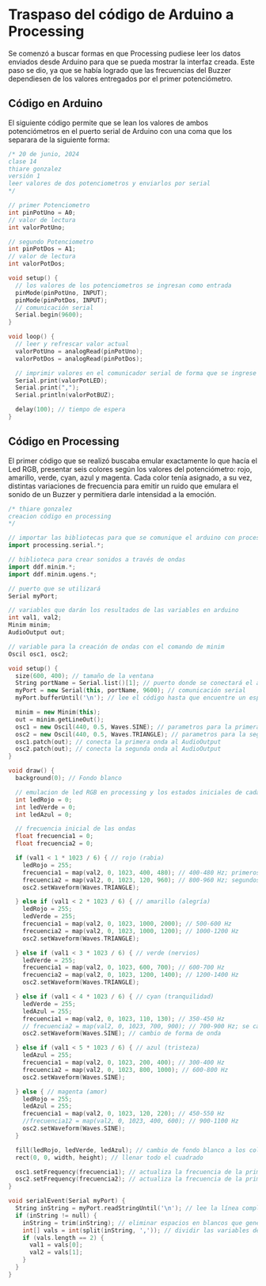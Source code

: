 # Traspaso del código de Arduino a Processing
Se comenzó a buscar formas en que Processing pudiese leer los datos enviados desde Arduino para que se pueda mostrar la interfaz creada.
Este paso se dio, ya que se había logrado que las frecuencias del Buzzer dependiesen de los valores entregados por el primer potenciómetro.

## Código en Arduino
El siguiente código permite que se lean los valores de ambos potenciómetros en el puerto serial de Arduino con una coma que los separara de la siguiente forma:

``` C++
/* 20 de junio, 2024
clase 14
thiare gonzalez
versión 1
leer valores de dos potenciometros y enviarlos por serial
*/

// primer Potenciometro
int pinPotUno = A0;
// valor de lectura
int valorPotUno;

// segundo Potenciometro
int pinPotDos = A1;
// valor de lectura
int valorPotDos;

void setup() {
  // los valores de los potenciometros se ingresan como entrada
  pinMode(pinPotUno, INPUT);
  pinMode(pinPotDos, INPUT);
  // comunicación serial
  Serial.begin(9600);
}

void loop() {
  // leer y refrescar valor actual
  valorPotUno = analogRead(pinPotUno);
  valorPotDos = analogRead(pinPotDos);

  // imprimir valores en el comunicador serial de forma que se ingrese como "uno"
  Serial.print(valorPotLED);
  Serial.print(",");
  Serial.println(valorPotBUZ);

  delay(100); // tiempo de espera
}
```
## Código en Processing
El primer código que se realizó buscaba emular exactamente lo que hacía el Led RGB, presentar seis colores según los valores del potenciómetro: rojo, amarillo, verde, cyan, azul y magenta. Cada color tenía asignado, a su vez, distintas variaciones de frecuencia para emitir un ruido que emulara el sonido de un Buzzer y permitiera darle intensidad a la emoción.

```C++
/* thiare gonzalez
creacion código en processing
*/

// importar las bibliotecas para que se comunique el arduino con processing a través del monitor serial
import processing.serial.*;

// biblioteca para crear sonidos a través de ondas
import ddf.minim.*;
import ddf.minim.ugens.*;

// puerto que se utilizará 
Serial myPort;

// variables que darán los resultados de las variables en arduino
int val1, val2;
Minim minim;
AudioOutput out;

// variable para la creación de ondas con el comando de minim
Oscil osc1, osc2;

void setup() {
  size(600, 400); // tamaño de la ventana
  String portName = Serial.list()[1]; // puerto donde se conectará el arduino
  myPort = new Serial(this, portName, 9600); // comunicación serial
  myPort.bufferUntil('\n'); // lee el código hasta que encuentre un espacio, no lo transmite eternamente

  minim = new Minim(this);
  out = minim.getLineOut();
  osc1 = new Oscil(440, 0.5, Waves.SINE); // parametros para la primera onda
  osc2 = new Oscil(440, 0.5, Waves.TRIANGLE); // parametros para la segunda onda
  osc1.patch(out); // conecta la primera onda al AudioOutput
  osc2.patch(out); // conecta la segunda onda al AudioOutput
}

void draw() {
  background(0); // Fondo blanco

  // emulacion de led RGB en processing y los estados iniciales de cada color
  int ledRojo = 0;
  int ledVerde = 0;
  int ledAzul = 0;

  // frecuencia inicial de las ondas
  float frecuencia1 = 0;
  float frecuencia2 = 0;

  if (val1 < 1 * 1023 / 6) { // rojo (rabia)
    ledRojo = 255;
    frecuencia1 = map(val2, 0, 1023, 400, 480); // 400-480 Hz; primeros parametros de onda uno
    frecuencia2 = map(val2, 0, 1023, 120, 960); // 800-960 Hz; segundos parametros de onda dos
    osc2.setWaveform(Waves.TRIANGLE);

  } else if (val1 < 2 * 1023 / 6) { // amarillo (alegría)
    ledRojo = 255;
    ledVerde = 255;
    frecuencia1 = map(val2, 0, 1023, 1000, 2000); // 500-600 Hz
    frecuencia2 = map(val2, 0, 1023, 1000, 1200); // 1000-1200 Hz
    osc2.setWaveform(Waves.TRIANGLE);

  } else if (val1 < 3 * 1023 / 6) { // verde (nervios)
    ledVerde = 255;
    frecuencia1 = map(val2, 0, 1023, 600, 700); // 600-700 Hz
    frecuencia2 = map(val2, 0, 1023, 1200, 1400); // 1200-1400 Hz
    osc2.setWaveform(Waves.TRIANGLE);

  } else if (val1 < 4 * 1023 / 6) { // cyan (tranquilidad)
    ledVerde = 255;
    ledAzul = 255;
    frecuencia1 = map(val2, 0, 1023, 110, 130); // 350-450 Hz
    // frecuencia2 = map(val2, 0, 1023, 700, 900); // 700-900 Hz; se cambio para no interseccionar dos ondas
    osc2.setWaveform(Waves.SINE); // cambio de forma de onda

  } else if (val1 < 5 * 1023 / 6) { // azul (tristeza)
    ledAzul = 255;
    frecuencia1 = map(val2, 0, 1023, 200, 400); // 300-400 Hz
    frecuencia2 = map(val2, 0, 1023, 800, 1000); // 600-800 Hz
    osc2.setWaveform(Waves.SINE);

  } else { // magenta (amor)
    ledRojo = 255;
    ledAzul = 255;
    frecuencia1 = map(val2, 0, 1023, 120, 220); // 450-550 Hz
    //frecuencia12 = map(val2, 0, 1023, 400, 600); // 900-1100 Hz
    osc2.setWaveform(Waves.SINE);
  }

  fill(ledRojo, ledVerde, ledAzul); // cambio de fondo blanco a los colores emitidos, segun parámetros del led RGB simulado
  rect(0, 0, width, height); // llenar todo el cuadrado

  osc1.setFrequency(frecuencia1); // actualiza la frecuencia de la primera onda
  osc2.setFrequency(frecuencia2); // actualiza la frecuencia de la primera onda
}

void serialEvent(Serial myPort) {
  String inString = myPort.readStringUntil('\n'); // lee la línea completa hasta el nuevo parámetro en línea
  if (inString != null) {
    inString = trim(inString); // eliminar espacios en blancos que generen interferencia
    int[] vals = int(split(inString, ',')); // dividir las variables de puerto serial de arduino en dos
    if (vals.length == 2) {
      val1 = vals[0];
      val2 = vals[1];
    }
  }
}
```
